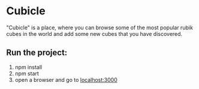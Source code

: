 # Cubicle
&quot;Cubicle&quot; is a place, where you can browse some of the most popular rubik cubes in the world and add some new
cubes that you have discovered.
## Run the project:
  1. npm install
  1. npm start
  1. open a browser and go to [localhost:3000](http://localhost:3000/)
